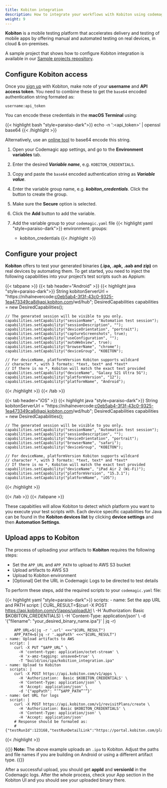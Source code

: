 ```yaml
---
title: Kobiton integration
description: How to integrate your workflows with Kobiton using codemagic.yaml
weight: 9
---
```


**Kobiton** is a mobile testing platform that accelerates delivery and testing of mobile apps by offering manual and automated testing on real devices, in cloud & on-premises.

A sample project that shows how to configure Kobiton integration is available in our [Sample projects repository](https://github.com/codemagic-ci-cd/codemagic-sample-projects/tree/main/integrations/kobiton_integration_demo_project).


## Configure Kobiton access

Once you [sign up](https://kobiton.com/) with Kobiton, make note of your **username** and **API access token**. You need to combine these to get the `base64` encoded authentication string formated as:

`username:api_token`

You can encode these credentials in the **macOS Terminal** using:

{{< highlight bash "style=paraiso-dark">}}
echo -n '<username>:<api_token>' | openssl base64
{{< /highlight >}}

Alternatively, use an [online tool](https://mixedanalytics.com/knowledge-base/api-connector-encode-credentials-to-base-64/) to base64 encode this string. 

1. Open your Codemagic app settings, and go to the **Environment variables** tab.
2. Enter the desired **_Variable name_**, e.g. `KOBITON_CREDENTIALS`.
3. Copy and paste the `base64` encoded authentication string as **_Variable value_**.
4. Enter the variable group name, e.g. **_kobiton_credentials_**. Click the button to create the group.
5. Make sure the **Secure** option is selected.
6. Click the **Add** button to add the variable.

7. Add the variable group to your `codemagic.yaml` file
{{< highlight yaml "style=paraiso-dark">}}
  environment:
    groups:
      - kobiton_credentials
{{< /highlight >}}


## Configure your project

**Kobiton** offers to test your generated binaries **(.ipa, .apk, .aab and zip)** on real devices by automating them. To get started, you need to inject the following capabilities into your project’s test scripts such as Appium:

{{< tabpane >}}
{{< tab header="Android" >}}
{{< highlight java "style=paraiso-dark">}}
    String kobitonServerUrl = "https://nihalnevercode:c0eb5ab4-3f3f-43c0-9325-1ea473349ca8@api.kobiton.com/wd/hub";
    DesiredCapabilities capabilities = new DesiredCapabilities();

    // The generated session will be visible to you only. 
    capabilities.setCapability("sessionName", "Automation test session");
    capabilities.setCapability("sessionDescription", "");
    capabilities.setCapability("deviceOrientation", "portrait");
    capabilities.setCapability("captureScreenshots", true);
    capabilities.setCapability("useConfiguration", "");
    capabilities.setCapability("autoWebview", true);
    capabilities.setCapability("browserName", "chrome");
    capabilities.setCapability("deviceGroup", "KOBITON");

    // For deviceName, platformVersion Kobiton supports wildcard
    // character *, with 3 formats: *text, text* and *text*
    // If there is no *, Kobiton will match the exact text provided
    capabilities.setCapability("deviceName", "Galaxy S21 Ultra 5G");
    capabilities.setCapability("platformVersion", "12");
    capabilities.setCapability("platformName", "Android");
{{< /highlight >}}
{{< /tab >}}

{{< tab header="iOS" >}}
{{< highlight java "style=paraiso-dark">}}
    String kobitonServerUrl = "https://nihalnevercode:c0eb5ab4-3f3f-43c0-9325-1ea473349ca8@api.kobiton.com/wd/hub";
    DesiredCapabilities capabilities = new DesiredCapabilities();
    
    // The generated session will be visible to you only. 
    capabilities.setCapability("sessionName", "Automation test session");
    capabilities.setCapability("sessionDescription", "");
    capabilities.setCapability("deviceOrientation", "portrait");
    capabilities.setCapability("browserName", "safari");
    capabilities.setCapability("deviceGroup", "KOBITON");
    
    // For deviceName, platformVersion Kobiton supports wildcard
    // character *, with 3 formats: *text, text* and *text*
    // If there is no *, Kobiton will match the exact text provided
    capabilities.setCapability("deviceName", "iPad Air 2 (Wi-Fi)");
    capabilities.setCapability("platformVersion", "15.3.1");
    capabilities.setCapability("platformName", "iOS"); 
{{< /highlight >}}

{{< /tab >}}
{{< /tabpane >}}


These capabitlies will allow Kobiton to detect which platform you want to you execute your test scripts with. Each device specific capabilities for Java can be found in the **Kobiton devices list** by clicking **device settings** and then **Automation Settings**.


## Upload apps to Kobiton

The process of uploading your artifacts to **Kobiton** requires the following steps:
- Set the `APP_URL` and `APP_PATH` to upload to AWS S3 bucket
- Upload artifacts to AWS S3
- Upload to Kobiton environment
- \[Optional\] Get the URL in Codemagic Logs to be directed to test details

To perform these steps, add the required scripts to your `codemagic.yaml` file:

{{< highlight yaml "style=paraiso-dark">}}
  scripts:
    - name: Set the app URL and PATH
      script: | 
        CURL_RESULT=$(curl -X POST https://api.kobiton.com/v1/apps/uploadUrl \ 
          -H 'Authorization: Basic $KOBITON_CREDENTIALS) \ 
          -H 'Content-Type: application/json' \ 
          -d '{"filename": "your_desired_binary_name.ipa"}' | jq -r)

        APP_URL=$(jq -r '.url' <<<"$CURL_RESULT")
        APP_PATH=$(jq -r '.appPath' <<<"$CURL_RESULT") 
    - name: Upload artifacts to AWS
      script: | 
        curl -X PUT “$APP_URL” \
          -H 'content-type: application/octet-stream' \
          -H 'x-amz-tagging: unsaved=true' \
          -T "build/ios/ipa/kobition_integration.ipa"
    - name: Upload to Kobiton
      scripts: | 
        curl -X POST https://api.kobiton.com/v1/apps \
          -H 'Authorization:  Basic $KOBITON_CREDENTIALS' \
          -H 'Content-Type: application/json' \
          -H 'Accept: application/json' \
          -d '{"appPath": “’”$APP_PATH”’”}’
    - name: Get URL for logs
      script: | 
        curl -X POST https://api.kobiton.com/v1/revisitPlans/create \
          -H 'Authorization: Basic $KOBITON_CREDENTIALS' \
          -H 'Content-Type: application/json' \
          -H 'Accept: application/json'
        # Response should be formated as:
        # {"testRunId":123168,"testRunDetailLink":"https://portal.kobiton.com/plans/123168/executions"}
{{< /highlight >}}

{{<notebox>}}
**Note:** The above example uploads an `.ipa` to Kobiton. Adjust the paths and file names if you are building on Android or using a different artifact type.
{{</notebox>}}

After a successful upload, you should get **appId** and **versionId** in the Codemagic logs. After the whole process, check your App section in the Kobiton UI and you should see your uploaded binary there.
